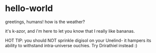 # hello-world

greetings, humans! how is the weather?

it's k-azor, and i'm here to let you know that I really like bananas.


HOT TIP:
you should NOT sprinkle digisol on your Unelind- it hampers its ability to withstand intra-universe ouchies.
Try Drirathiel instead :)
